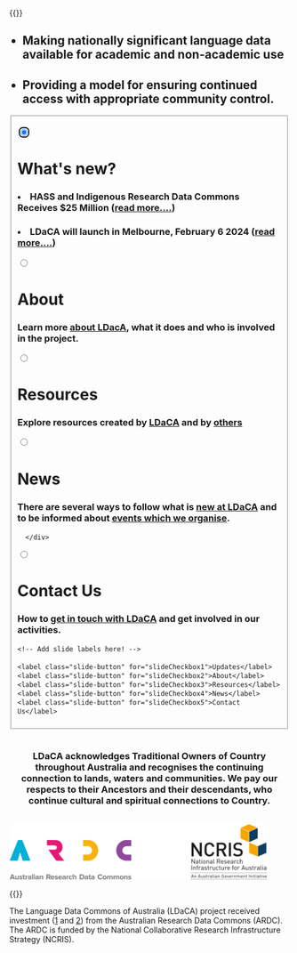---
---

{{<raw>}}

<ul>
<h2><li>Making nationally significant language data available for academic and non-academic use</li></h2>
<h2><li>Providing a model for ensuring continued access with appropriate community control.</li></h2>
</ul>

<div class="slideshow_div">
<fieldset class="slideshow">

  <!-- Slide 1 -->

<input type="radio" id="slideCheckbox1" name="slide" checked autofocus></input>

  <div class="slide">
    <div class="slide__html">
      <!-- You can include HTML instead of a background image using .slide__html -->
    </div>
    <div>
      <div class="slide__content">
        <h1>What's new?</h1>
        <ui>
        <h3><li>HASS and Indigenous Research Data Commons Receives $25 Million (<a href = "https://ardc.edu.au/article/hass-and-indigenous-research-data-commons-receives-25-million/">read more....</a>)</li></h3>
        <h3><li>LDaCA will launch in Melbourne, February 6 2024 (<a href = "./news/events/">read more....</a>)</li></h3>
        </ui>
      </div>  
    </div>
  </div>

  <!-- Slide 2 -->

<input type="radio" id="slideCheckbox2" name="slide"></input>

  <div class="slide">    
    <div class="slide__content">
      <h1>About</h1>
      <h3>Learn more <a href="about/">about LDacA</a>, what it does and who is involved in the project.</h3>
    </div> 
  </div>

  <!-- Slide 3 -->

<input type="radio" id="slideCheckbox3" name="slide"></input>

  <div class="slide">    
    <div class="slide__content">
      <h1>Resources</h1>
      <h3>Explore resources created by <a href="./resources/ldaca-resources/">LDaCA</a> and by <a href="./resources/general-resources/">others</a></h3>              
    </div>  
  </div>

  <!-- Slide 4 -->

<input type="radio" id="slideCheckbox4" name="slide"></input>

  <div class="slide">    
      <div class="slide__content">
        <h1>News</h1>
        <h3>There are several ways to follow what is <a href="./news/">new at LDaCA</a> and to be informed about <a href="./news/events/">events which we organise</a>.</h3>
              
      </div>   
  </div>

  <!-- Slide 5 -->

<input type="radio" id="slideCheckbox5" name="slide"></input>

  <div class="slide">
    <div class="slide__content">
        <h1>Contact Us</h1>
        <h3>How to <a href="./contact/">get in touch with LDaCA</a> and get involved in our activities.</h3>
    </div>
    
  </div>

  <!-- Add more slides here! -->

  <nav>
    
    <!-- Add slide labels here! -->
    
    <label class="slide-button" for="slideCheckbox1">Updates</label>
    <label class="slide-button" for="slideCheckbox2">About</label>
    <label class="slide-button" for="slideCheckbox3">Resources</label>
    <label class="slide-button" for="slideCheckbox4">News</label>
    <label class="slide-button" for="slideCheckbox5">Contact Us</label>
  </nav>
</fieldset>
</div>
<div style="text-align: center; padding: 3% 0%;"><h3>
LDaCA acknowledges Traditional Owners of Country throughout Australia and recognises the continuing connection to lands, waters and communities. We pay our respects to their Ancestors and their descendants, who continue cultural and spiritual connections to Country.</h3></div>

<img src="/AcknowledgeARDC.png" height="100" class="center_image" />

{{</raw>}}

The Language Data Commons of Australia (LDaCA) project received investment
([1](https://doi.org/10.47486/DP768) and [2](https://doi.org/10.47486/HIR001))
from the Australian Research Data Commons (ARDC). The ARDC is funded by the
National Collaborative Research Infrastructure Strategy (NCRIS).
